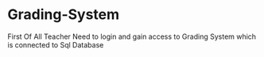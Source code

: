 # Grading-System
First Of All Teacher Need to login and gain access to Grading System which is connected to Sql Database
